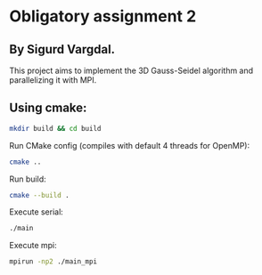# Obligatory assignment 2
## By Sigurd Vargdal.
This project aims to implement the 3D Gauss-Seidel algorithm and parallelizing it with MPI.

## Using cmake:
```bash
mkdir build && cd build
```
Run CMake config (compiles with default 4 threads for OpenMP):
```bash
cmake ..
```

Run build:
```bash
cmake --build .
```

Execute serial:
```bash
./main
```
Execute mpi:
```bash
mpirun -np2 ./main_mpi
```
